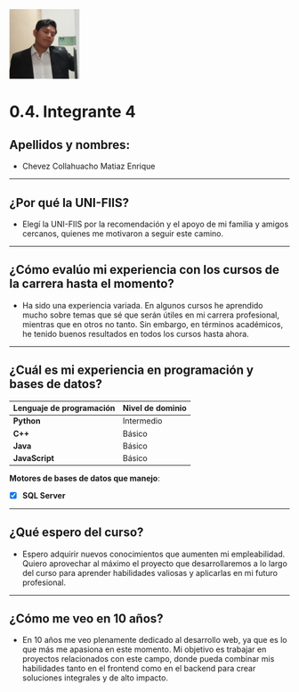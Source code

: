 <img src="0.4.png" alt="0.4" style="width: 25%; height: auto;" />

# 0.4. Integrante 4
## Apellidos y nombres:

- Chevez Collahuacho Matiaz Enrique
---
## ¿Por qué la UNI-FIIS?

- Elegí la UNI-FIIS por la recomendación y el apoyo de mi familia y amigos cercanos, quienes me motivaron a seguir este camino.
---

## ¿Cómo evalúo mi experiencia con los cursos de la carrera hasta el momento?

- Ha sido una experiencia variada. En algunos cursos he aprendido mucho sobre temas que sé que serán útiles en mi carrera profesional, mientras que en otros no tanto. Sin embargo, en términos académicos, he tenido buenos resultados en todos los cursos hasta ahora.
---

## ¿Cuál es mi experiencia en programación y bases de datos?

| Lenguaje de programación | Nivel de dominio |
| ------------------------ | ---------------- |
| **Python**               | Intermedio       |
| **C++**                  | Básico           |
| **Java**                 | Básico           |
| **JavaScript**           | Básico           |

**Motores de bases de datos que manejo**:

- [x] **SQL Server**
---

## ¿Qué espero del curso?

- Espero adquirir nuevos conocimientos que aumenten mi empleabilidad. Quiero aprovechar al máximo el proyecto que desarrollaremos a lo largo del curso para aprender habilidades valiosas y aplicarlas en mi futuro profesional.
---

## ¿Cómo me veo en 10 años?

- En 10 años me veo plenamente dedicado al desarrollo web, ya que es lo que más me apasiona en este momento. Mi objetivo es trabajar en proyectos relacionados con este campo, donde pueda combinar mis habilidades tanto en el frontend como en el backend para crear soluciones integrales y de alto impacto.